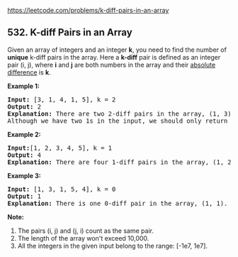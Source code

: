 https://leetcode.com/problems/k-diff-pairs-in-an-array

## 532. K-diff Pairs in an Array

<div><p>
Given an array of integers and an integer <b>k</b>, you need to find the number of <b>unique</b> k-diff pairs in the array. Here a <b>k-diff</b> pair is defined as an integer pair (i, j), where <b>i</b> and <b>j</b> are both numbers in the array and their <a href="https://en.wikipedia.org/wiki/Absolute_difference">absolute difference</a> is <b>k</b>.
</p>
<p><b>Example 1:</b><br/>
</p><pre><b>Input:</b> [3, 1, 4, 1, 5], k = 2
<b>Output:</b> 2
<b>Explanation: </b>There are two 2-diff pairs in the array, (1, 3) and (3, 5).<br/>Although we have two 1s in the input, we should only return the number of <b>unique</b> pairs.
</pre>
<p></p>
<p><b>Example 2:</b><br/>
</p><pre><b>Input:</b>[1, 2, 3, 4, 5], k = 1
<b>Output: </b>4
<b>Explanation:</b> There are four 1-diff pairs in the array, (1, 2), (2, 3), (3, 4) and (4, 5).
</pre>
<p></p>
<p><b>Example 3:</b><br/>
</p><pre><b>Input: </b>[1, 3, 1, 5, 4], k = 0
<b>Output: </b>1
<b>Explanation:</b> There is one 0-diff pair in the array, (1, 1).
</pre>
<p></p>
<p><b>Note:</b><br/>
</p><ol>
<li>The pairs (i, j) and (j, i) count as the same pair.</li>
<li>The length of the array won't exceed 10,000.</li>
<li>All the integers in the given input belong to the range: [-1e7, 1e7].</li>
</ol>
<p></p></div>
